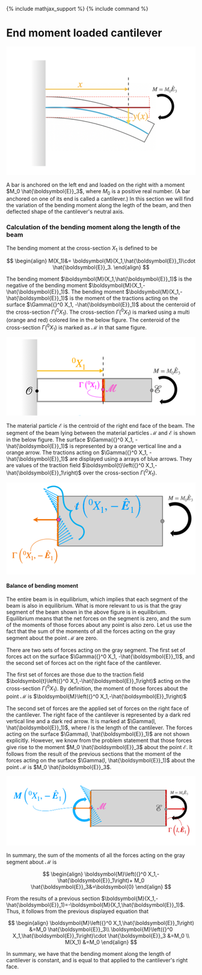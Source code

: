 {% include mathjax_support %}
{% include command %}

# End moment loaded cantilever

<img src="2021-11-16-21-53-46.png" alt="drawing1" width="1000"/>


A bar is anchored on the left end and loaded on the right with a moment $M_0 \hat{\boldsymbol{E}}_3$, where $M_0$ is a positive real number. (A bar anchored on one of its end is called a cantilever.) In this section we will find the variation of the bending moment along the legth of the beam, and then deflected shape of the cantilever's neutral axis. 



### Calculation of the bending moment along the length of the beam

The bending moment at the cross-section $X_1$ is defined to be 

$$
\begin{align}
M(X_1)&= \boldsymbol{M}(X_1,\hat{\boldsymbol{E}}_1)\cdot \hat{\boldsymbol{E}}_3.
\end{align}
$$ 

The bending moment $\boldsymbol{M}(X_1,\hat{\boldsymbol{E}}_1)$ is the negative of the bending moment  $\boldsymbol{M}(X_1,-\hat{\boldsymbol{E}}_1)$. The bending moment $\boldsymbol{M}(X_1,-\hat{\boldsymbol{E}}_1)$ is the moment of the tractions acting on the surface $\Gamma({}^0 X_1, -\hat{\boldsymbol{E}}_1)$ about the centeroid  of the cross-section $\Gamma({}^0 X_1)$. The cross-section $\Gamma({}^0 X_1)$ is marked using a multi (orange and red) colored line in the below figure. The centeroid  of the cross-section $\Gamma({}^0 X_1)$ is marked as $\mathcal{M}$ in that same figure.

![](2021-11-30-21-53-05.png)



The material particle $\mathcal{E}$ is the centroid of the right end face of the beam. The segment of the beam lying between the material particles $\mathcal{M}$ and $\mathcal{E}$ is shown in the below figure.  The surface $\Gamma({}^0 X_1, -\hat{\boldsymbol{E}}_1)$ is represented by a orange vertical  line and a orange arrow. The tractions acting on $\Gamma({}^0 X_1, -\hat{\boldsymbol{E}}_1)$ are displayed using a arrays of blue arrows. They are values of the traction field $\boldsymbol{t}\left({}^0 X_1,-\hat{\boldsymbol{E}}_1\right)$ over the cross-section $\Gamma({}^0 X_1)$. 

![](2021-11-30-21-52-29.png)


#### Balance of bending moment

The entire beam is in equilibrium, which implies that each segment of the beam is also in equilibrium. What is more relevant to us is that the  gray segment of the beam shown in the above figure is in equilibrium. Equilibrium means that the net forces on the segment is zero, and the sum of the moments of those forces about any point is also zero. Let us use the fact that  the sum of the moments of all the forces acting on the gray segment about the point $\mathcal{M}$ are zero. 


There are two sets of forces acting on the gray segment. The first set of forces act on the surface $\Gamma({}^0 X_1, -\hat{\boldsymbol{E}}_1)$, and the second set of forces act on the right face of the cantilever.

The first set of forces are those due to the traction field $\boldsymbol{t}\left({}^0 X_1,-\hat{\boldsymbol{E}}_1\right)$ acting on the cross-section $\Gamma(^{0}X_1)$. By definition, the moment of those forces about the point $\mathcal{M}$ is $\boldsymbol{M}\left({}^0 X_1,-\hat{\boldsymbol{E}}_1\right)$

<!-- The second set of forces are the applied set of forces on the right face of the cantilever. The right face of the cantilever is represented by a dark red vertical  line and a dark red arrow. It is marked at $\Gamma(l, \hat{\boldsymbol{E}}_1)$, where $l$ is the length of the cantilever. The forces acting on the surface  $\Gamma(l, \hat{\boldsymbol{E}}_1)$ are not shown explicitly. However, we know from the problem statement that those forces give rise to the moment $M_0 \hat{\boldsymbol{E}}_3$ about the point $\mathcal{E}$.In thise  section that is a set of force give rise to so    -->
The second set of forces are the applied set of forces on the right face of the cantilever. The right face of the cantilever is represented by a dark red vertical  line and a dark red arrow. It is marked at $\Gamma(l, \hat{\boldsymbol{E}}_1)$, where $l$ is the length of the cantilever. The forces acting on the surface  $\Gamma(l, \hat{\boldsymbol{E}}_1)$ are not shown explicitly. However, we know from the problem statement that those forces give rise to the moment $M_0 \hat{\boldsymbol{E}}_3$ about the point $\mathcal{E}$. It follows from the result of  the previous sections that the moment of the forces acting on the surface  $\Gamma(l, \hat{\boldsymbol{E}}_1)$ about the point $\mathcal{M}$ is $M_0 \hat{\boldsymbol{E}}_3$.

![](2021-11-30-22-14-13.png)

In summary, the sum of the moments of all the forces acting on the gray segment about $\mathcal{M}$ is 

$$
\begin{align}
\boldsymbol{M}\left({}^0 X_1,-\hat{\boldsymbol{E}}_1\right)+
M_0 \hat{\boldsymbol{E}}_3&=\boldsymbol{0}
\end{align}
$$

From the results of  a previous section $\boldsymbol{M}(X_1,-\hat{\boldsymbol{E}}_1)=-\boldsymbol{M}(X_1,\hat{\boldsymbol{E}}_1)$. Thus, it follows from the previous displayed equation that 

$$
\begin{align}
\boldsymbol{M}\left({}^0 X_1,\hat{\boldsymbol{E}}_1\right)
&=M_0 \hat{\boldsymbol{E}}_3\\
\boldsymbol{M}\left({}^0 X_1,\hat{\boldsymbol{E}}_1\right)\cdot \hat{\boldsymbol{E}}_3
&=M_0 \\
M(X_1)
&=M_0 
\end{align}
$$


In summary, we have that the bending moment along the length of cantilever is constant, and is equal to that applied to the cantilever's right face.
